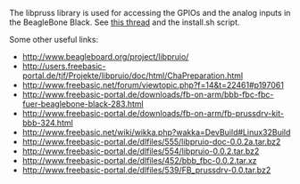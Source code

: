 The libpruss library is used for accessing the GPIOs and the analog inputs in the BeagleBone Black. See [this thread](http://www.freebasic.net/forum/viewtopic.php?f=14&p=198448#p198448) and the install.sh script.

Some other useful links:

* http://www.beagleboard.org/project/libpruio/
* http://users.freebasic-portal.de/tjf/Projekte/libpruio/doc/html/ChaPreparation.html
* http://www.freebasic.net/forum/viewtopic.php?f=14&t=22461#p197061
* http://www.freebasic-portal.de/downloads/fb-on-arm/bbb-fbc-fbc-fuer-beaglebone-black-283.html
* http://www.freebasic-portal.de/downloads/fb-on-arm/fb-prussdrv-kit-bbb-324.html
* http://www.freebasic.net/wiki/wikka.php?wakka=DevBuild#Linux32Build
* http://www.freebasic-portal.de/dlfiles/555/libpruio-doc-0.0.2a.tar.bz2
* http://www.freebasic-portal.de/dlfiles/554/libpruio-0.0.2.tar.bz2
* http://www.freebasic-portal.de/dlfiles/452/bbb_fbc-0.0.2.tar.xz
* http://www.freebasic-portal.de/dlfiles/539/FB_prussdrv-0.0.tar.bz2
